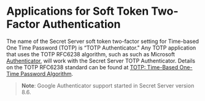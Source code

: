 [title]: # (Applications for Soft Token Two-Factor Authentication)
[tags]: # (Two-Factor,Authentication,totp,2FA)
[priority]: #

# Applications for Soft Token Two-Factor Authentication

The name of the Secret Server soft token two-factor setting for Time-based One Time Password (TOTP) is “TOTP Authenticator." Any TOTP application that uses the TOTP RFC6238 algorithm, such as such as Microsoft [Authenticator](http://www.windowsphone.com/en-us/store/app/authenticator/e7994dbc-2336-4950-91ba-ca22d653759b), will work with the Secret Server TOTP Authenticator. Details on the TOTP RFC6238 standard can be found at [TOTP: Time-Based One-Time Password Algorithm](https://datatracker.ietf.org/doc/html/rfc6238).

>**Note**: Google Authenticator support started in Secret Server version 8.6.
